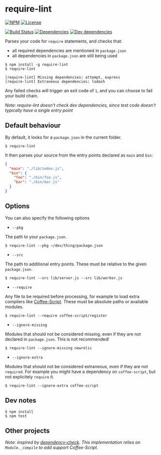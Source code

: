 # require-lint


[![NPM](http://img.shields.io/npm/v/require-lint.svg?style=flat)](https://npmjs.org/package/require-lint)
[![License](http://img.shields.io/npm/l/require-lint.svg?style=flat)](https://github.com/TabDigital/require-lint)

[![Build Status](http://img.shields.io/travis/TabDigital/require-lint.svg?style=flat)](http://travis-ci.org/TabDigital/require-lint)
[![Dependencies](http://img.shields.io/david/TabDigital/require-lint.svg?style=flat)](https://david-dm.org/TabDigital/require-lint)
[![Dev dependencies](http://img.shields.io/david/dev/TabDigital/require-lint.svg?style=flat)](https://david-dm.org/TabDigital/require-lint)

Parses your code for `require` statements, and checks that:

- all required dependencies are mentioned in `package.json`
- all dependencies in `package.json` are still being used

```
$ npm install -g require-lint
$ require-lint

[require-lint] Missing dependencies: attempt, express
[require-lint] Extraneous dependencies: lodash
```

Any failed checks will trigger an exit code of `1`, and you can choose to fail your build chain.

*Note: require-lint doesn't check dev dependencies, since test code doesn't typically have a single entry point*

## Default behaviour

By default, it looks for a `package.json` in the current folder.

```
$ require-lint
```

It then parses your source from the entry points declared as `main` and `bin`:

```json
{
  "main": "./lib/index.js",
  "bin": {
    "foo": "./bin/foo.js",
    "bar": "./bin/bar.js"
  }
}
```

## Options

You can also specify the following options

- `--pkg`

The path to your `package.json`.

```
$ require-lint --pkg ~/dev/thing/package.json
```

- `--src`

The path to additional entry points.
These must be relative to the given `package.json`.

```
$ require-lint --src lib/server.js --src lib/worker.js
```

- `--require`

Any file to be required before processing, for example to load extra compilers like [Coffee-Script](http://coffeescript.org/).
These must be absolute paths or available modules.

```
$ require-lint --require coffee-script/register
```

- `--ignore-missing`

Modules that should not be considered missing, even if they are not declared in `package.json`. This is not recommended!

```
$ require-lint --ignore-missing newrelic
```

- `--ignore-extra`

Modules that should not be considered extraneous, even if they are not `required`. For example you might have a dependency on `coffee-script`, but not explicitely `require` it.

```
$ require-lint --ignore-extra coffee-script
```

## Dev notes

```
$ npm install
$ npm test
```

## Other projects

*Note: inspired by [dependency-check](https://github.com/maxogden/dependency-check). This implementation relies on `Module._compile` to add support Coffee-Script.*
